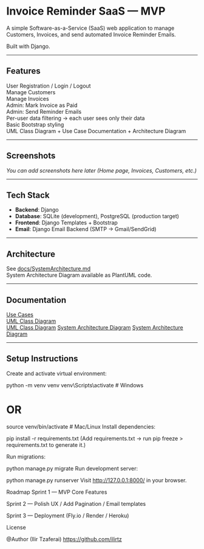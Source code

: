 # Invoice Reminder SaaS — MVP

A simple Software-as-a-Service (SaaS) web application to manage Customers, Invoices, and send automated Invoice Reminder Emails.

Built with Django.

---

## Features

 User Registration / Login / Logout  
 Manage Customers  
 Manage Invoices  
 Admin: Mark Invoice as Paid  
 Admin: Send Reminder Emails  
 Per-user data filtering → each user sees only their data  
 Basic Bootstrap styling  
 UML Class Diagram + Use Case Documentation + Architecture Diagram

---

## Screenshots

_You can add screenshots here later (Home page, Invoices, Customers, etc.)_

---

## Tech Stack

- **Backend**: Django  
- **Database**: SQLite (development), PostgreSQL (production target)  
- **Frontend**: Django Templates + Bootstrap  
- **Email**: Django Email Backend (SMTP → Gmail/SendGrid)

---

## Architecture

See [docs/SystemArchitecture.md](docs/SystemArchitecture.md)  
System Architecture Diagram available as PlantUML code.

---

## Documentation

[Use Cases](docs/UseCases.md)  
[UML Class Diagram](docs/UML.md)  
[UML Class Diagram](docs/UML.png)
[System Architecture Diagram](docs/SystemArchitecture.md)
[System Architecture Diagram](docs/SystemArchitecture.png)

---

## Setup Instructions


Create and activate virtual environment:

python -m venv venv
venv\Scripts\activate   # Windows
# OR
source venv/bin/activate   # Mac/Linux
Install dependencies:

pip install -r requirements.txt
(Add requirements.txt → run pip freeze > requirements.txt to generate it.)

Run migrations:

python manage.py migrate
Run development server:

python manage.py runserver
Visit http://127.0.0.1:8000/ in your browser.

Roadmap
 Sprint 1 — MVP Core Features

 Sprint 2 — Polish UX / Add Pagination / Email templates

 Sprint 3 — Deployment (Fly.io / Render / Heroku)

License


@Author (Ilir Tzaferai) https://github.com/ilirtz
